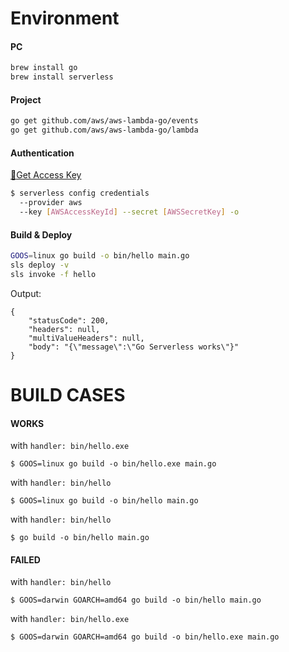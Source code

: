 

# Environment
#### PC
```bash
brew install go
brew install serverless
```

#### Project
```bash
go get github.com/aws/aws-lambda-go/events
go get github.com/aws/aws-lambda-go/lambda
```
#### Authentication
[:key:Get Access Key](https://console.aws.amazon.com/iam/home#/security_credentials)
```bash
$ serverless config credentials 
  --provider aws 
  --key [AWSAccessKeyId] --secret [AWSSecretKey] -o
```


#### Build & Deploy
```bash
GOOS=linux go build -o bin/hello main.go
sls deploy -v
sls invoke -f hello
```

Output:
```
{
    "statusCode": 200,
    "headers": null,
    "multiValueHeaders": null,
    "body": "{\"message\":\"Go Serverless works\"}"
}
```


# BUILD CASES
#### WORKS
with `handler: bin/hello.exe`
```
$ GOOS=linux go build -o bin/hello.exe main.go
```

with `handler: bin/hello`
```
$ GOOS=linux go build -o bin/hello main.go
```

with `handler: bin/hello`
```
$ go build -o bin/hello main.go
```


#### FAILED
with `handler: bin/hello`

```
$ GOOS=darwin GOARCH=amd64 go build -o bin/hello main.go
```


with `handler: bin/hello.exe`
```
$ GOOS=darwin GOARCH=amd64 go build -o bin/hello.exe main.go
```




